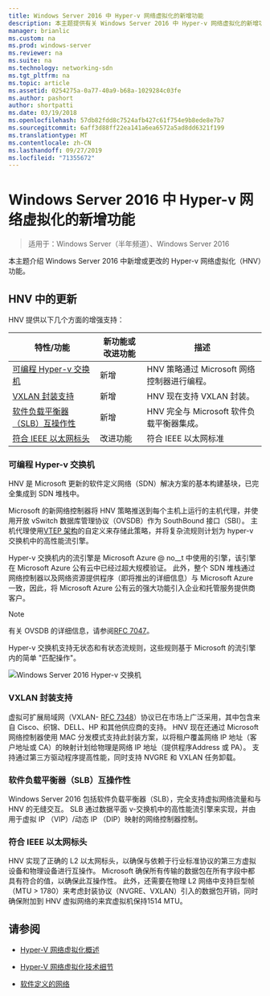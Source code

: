 ```yaml
---
title: Windows Server 2016 中 Hyper-v 网络虚拟化的新增功能
description: 本主题提供有关 Windows Server 2016 中 Hyper-v 网络虚拟化的新增功能的信息
manager: brianlic
ms.custom: na
ms.prod: windows-server
ms.reviewer: na
ms.suite: na
ms.technology: networking-sdn
ms.tgt_pltfrm: na
ms.topic: article
ms.assetid: 0254275a-0a77-40a9-b68a-1029284c03fe
ms.author: pashort
author: shortpatti
ms.date: 03/19/2018
ms.openlocfilehash: 57db82fdd8c7524afb427c61f754e9b8ede8e7b7
ms.sourcegitcommit: 6aff3d88ff22ea141a6ea6572a5ad8dd6321f199
ms.translationtype: MT
ms.contentlocale: zh-CN
ms.lasthandoff: 09/27/2019
ms.locfileid: "71355672"
---
```

# <a name="whats-new-in-hyper-v-network-virtualization-in-windows-server-2016"></a>Windows Server 2016 中 Hyper-v 网络虚拟化的新增功能

>适用于：Windows Server（半年频道）、Windows Server 2016

本主题介绍 Windows Server 2016 中新增或更改的 Hyper-v 网络虚拟化（HNV）功能。  
  
## <a name="BKMK_IPAM2012R2"></a>HNV 中的更新  
HNV 提供以下几个方面的增强支持：  
  
|特性/功能|新功能或改进功能|描述|  
|--------------------------|-------------------|---------------|  
|[可编程 Hyper-v 交换机](../../../sdn/technologies/hyper-v-network-virtualization/../../../sdn/technologies/hyper-v-network-virtualization/../../../sdn/technologies/hyper-v-network-virtualization/../../../sdn/technologies/hyper-v-network-virtualization/whats-new-hyperv-network-virtualization-windows-server.md#SDN)|新增|HNV 策略通过 Microsoft 网络控制器进行编程。|  
|[VXLAN 封装支持](../../../sdn/technologies/hyper-v-network-virtualization/../../../sdn/technologies/hyper-v-network-virtualization/../../../sdn/technologies/hyper-v-network-virtualization/../../../sdn/technologies/hyper-v-network-virtualization/whats-new-hyperv-network-virtualization-windows-server.md#VXLAN)|新增|HNV 现在支持 VXLAN 封装。|  
|[软件负载平衡器（SLB）互操作性](../../../sdn/technologies/hyper-v-network-virtualization/../../../sdn/technologies/hyper-v-network-virtualization/../../../sdn/technologies/hyper-v-network-virtualization/../../../sdn/technologies/hyper-v-network-virtualization/whats-new-hyperv-network-virtualization-windows-server.md#SLB)|新增|HNV 完全与 Microsoft 软件负载平衡器集成。|  
|[符合 IEEE 以太网标头](../../../sdn/technologies/hyper-v-network-virtualization/../../../sdn/technologies/hyper-v-network-virtualization/../../../sdn/technologies/hyper-v-network-virtualization/../../../sdn/technologies/hyper-v-network-virtualization/whats-new-hyperv-network-virtualization-windows-server.md#L2)|改进功能|符合 IEEE 以太网标准|  
  
### <a name="SDN"></a>可编程 Hyper-v 交换机  
HNV 是 Microsoft 更新的软件定义网络（SDN）解决方案的基本构建基块，已完全集成到 SDN 堆栈中。  
  
Microsoft 的新网络控制器将 HNV 策略推送到每个主机上运行的主机代理，并使用开放 vSwitch 数据库管理协议（OVSDB）作为 SouthBound 接口（SBI）。 主机代理使用[VTEP 架构](https://github.com/openvswitch/ovs/blob/master/vtep/vtep.ovsschema)的自定义来存储此策略，并将复杂流规则计划为 hyper-v 交换机中的高性能流引擎。  
  
Hyper-v 交换机内的流引擎是 Microsoft Azure @ no__t 中使用的引擎，该引擎在 Microsoft Azure 公有云中已经过超大规模验证。 此外，整个 SDN 堆栈通过网络控制器以及网络资源提供程序（即将推出的详细信息）与 Microsoft Azure 一致，因此，将 Microsoft Azure 公有云的强大功能引入企业和托管服务提供商客户。  
  
> [!NOTE]  
> 有关 OVSDB 的详细信息，请参阅[RFC 7047](https://www.rfc-editor.org/info/rfc7047)。  
  
Hyper-v 交换机支持无状态和有状态流规则，这些规则基于 Microsoft 的流引擎内的简单 "匹配操作"。  
 
![Windows Server 2016 Hyper-v 交换机](../../../media/what-s-new-in-hyper-v-network-virtualization-in-windows-server/HNVOverview.png)  
  
### <a name="VXLAN"></a>VXLAN 封装支持  
虚拟可扩展局域网（VXLAN- [RFC 7348](https://www.rfc-editor.org/info/rfc7348)）协议已在市场上广泛采用，其中包含来自 Cisco、织锦、DELL、HP 和其他供应商的支持。 HNV 现在还通过 Microsoft 网络控制器使用 MAC 分发模式支持此封装方案，以将租户覆盖网络 IP 地址（客户地址或 CA）的映射计划给物理是网络 IP 地址（提供程序Address 或 PA）。 支持通过第三方驱动程序提高性能，同时支持 NVGRE 和 VXLAN 任务卸载。  
  
### <a name="SLB"></a>软件负载平衡器（SLB）互操作性  
Windows Server 2016 包括软件负载平衡器（SLB），完全支持虚拟网络流量和与 HNV 的无缝交互。 SLB 通过数据平面 v-交换机中的高性能流引擎来实现，并由用于虚拟 IP （VIP）/动态 IP （DIP）映射的网络控制器控制。  
  
### <a name="L2"></a>符合 IEEE 以太网标头  
HNV 实现了正确的 L2 以太网标头，以确保与依赖于行业标准协议的第三方虚拟设备和物理设备进行互操作。 Microsoft 确保所有传输的数据包在所有字段中都具有符合的值，以确保此互操作性。 此外，还需要在物理 L2 网络中支持巨型帧（MTU > 1780）来考虑封装协议（NVGRE、VXLAN）引入的数据包开销，同时确保附加到 HNV 虚拟网络的来宾虚拟机保持1514 MTU。  
  
## <a name="see-also"></a>请参阅  
  
-   [Hyper-V 网络虚拟化概述](hyperv-network-virtualization-overview-windows-server.md)  
  
-   [Hyper-V 网络虚拟化技术细节](hyperv-network-virtualization-technical-details-windows-server.md)  
  
-   [软件定义的网络](../../Software-Defined-Networking--SDN-.md)  
  